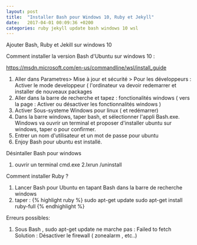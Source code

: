 ```yaml
---
layout: post
title:  "Installer Bash pour Windows 10, Ruby et Jekyll"
date:   2017-04-01 00:09:36 +0200
categories: ruby jekyll update bash windows 10 wsl
---
```

Ajouter Bash, Ruby et Jekill sur windows 10

Comment installer la version Bash d'Ubuntu sur windows 10 :

https://msdn.microsoft.com/en-us/commandline/wsl/install_guide

1. Aller dans Parametres> Mise à jour et sécurité > Pour les développeurs  : Activer le mode developpeur ( l'ordinateur va devoir redemarrer et installer de nouveaux packages
2. Aller dans la barre de recherche et tapez : fonctionalités windows ( vers la page : Activer ou désactiver les fonctionnalités windows )
3. Activer Sous-systeme Windows pour linux ( et redémarrer)
4. Dans la barre windows, taper bash, et sélectionner l'appli Bash.exe. Windows va ouvrir un terminal et proposer d'installer ubuntu sur windows, taper o pour confirmer.
5. Entrer un nom d'utilisateur et un mot de passe pour ubuntu
6. Enjoy Bash pour ubuntu est installé. 


Désintaller Bash pour windows
1. ouvrir un terminal cmd.exe
2.lxrun /uninstall

Comment installer Ruby  ?

1. Lancer Bash pour Ubuntu en tapant Bash dans la barre de recherche windows
2. taper :
{% highlight ruby %}
sudo apt-get update
sudo apt-get install ruby-full
{% endhighlight %}

Erreurs possibles:
1. Sous Bash , sudo apt-get update ne marche pas : Failed to fetch
Solution : Désactiver le firewall ( zonealarm , etc..)



